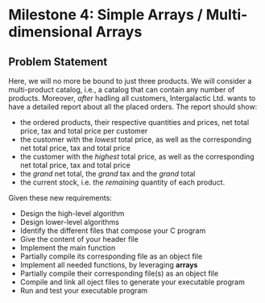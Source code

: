 # Milestone 4: Simple Arrays / Multi-dimensional Arrays
## Problem Statement
Here, we will no more be bound to just three products. We will consider a multi-product catalog, i.e., a catalog that can contain any number of products. Moreover, *after* hadling all customers, Intergalactic Ltd. wants to have a detailed report about all the placed orders. The report should show:
- the ordered products, their respective quantities and prices, net total price, tax and total price per customer
- the customer with the *lowest* total price, as well as the corresponding net total price, tax and total price
- the customer with the *highest* total price, as well as the corresponding net total price, tax and total price
- the *grand* net total, the *grand* tax and the *grand* total
- the current stock, i.e. the *remaining* quantity of each product.

Given these new requirements:
- Design the high-level algorithm
- Design lower-level algorithms
- Identify the different files that compose your C program
- Give the content of your header file
- Implement the main function
- Partially compile its corresponding file as an object file
- Implement all needed functions, by leveraging **arrays**
- Partially compile their corresponding file(s) as an object file
- Compile and link all oject files to generate your executable program
- Run and test your executable program
